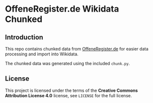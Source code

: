 # OffeneRegister.de Wikidata Chunked

## Introduction

This repo contains chunked data from [OffeneRegister.de](https://offeneregister.de) for easier data processing and import into Wikidata.

The chunked data was generated using the included `chunk.py`.

## License

This project is licensed under the terms of the **Creative Commons Attribution License 4.0** license, see `LICENSE` for the full license.